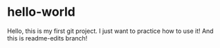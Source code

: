 # hello-world

Hello, this is my first git project. I just want to practice how to use it!
And this is readme-edits branch!
